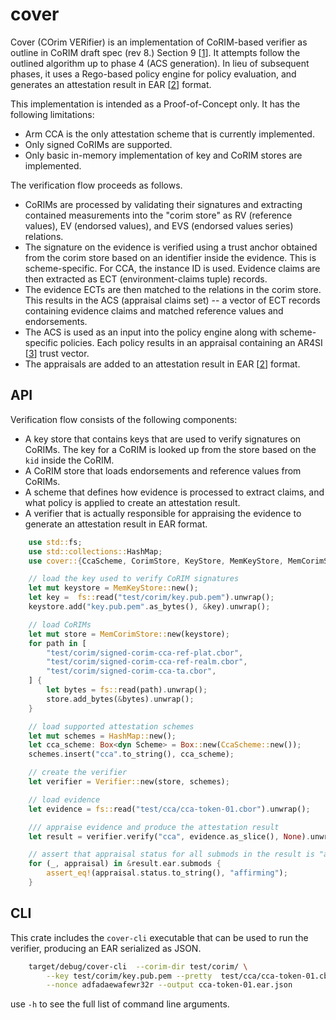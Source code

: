 # cover

Cover (COrim VERifier) is an implementation of CoRIM-based verifier as outline in CoRIM draft
spec (rev 8.) Section 9 \[[1]\]. It attempts follow the outlined algorithm up to phase 4 (ACS
generation). In lieu of subsequent phases, it uses a Rego-based policy engine for policy
evaluation, and generates an attestation result in EAR \[[2]\] format.

This implementation is intended as a Proof-of-Concept only. It has the following limitations:
- Arm CCA is the only attestation scheme that is currently implemented.
- Only signed CoRIMs are supported.
- Only basic in-memory implementation of key and CoRIM stores are implemented.

The verification flow proceeds as follows.

- CoRIMs are processed by validating their signatures and extracting contained measurements
  into the "corim store" as RV (reference values), EV (endorsed values), and EVS (endorsed
  values series) relations.
- The signature on the evidence is verified using a trust anchor obtained from the corim store
  based on an identifier inside the evidence. This is scheme-specific. For CCA, the instance ID
  is used. Evidence claims are then extracted as ECT (environment-claims tuple) records.
- The evidence ECTs are then matched to the relations in the corim store. This results in the
  ACS (appraisal claims set) -- a vector of ECT records containing evidence claims and matched
  reference values and endorsements.
- The ACS is used as an input into the policy engine along with scheme-specific policies. Each
  policy results in an appraisal containing an AR4SI \[[3]\] trust vector.
- The appraisals are added to an attestation result in EAR \[[2]\] format.

[1]: https://www.ietf.org/archive/id/draft-ietf-rats-corim-08.html#name-example-verifier-algorithm
[2]: https://www.ietf.org/archive/id/draft-fv-rats-ear-05.html
[3]: https://www.ietf.org/archive/id/draft-ietf-rats-ar4si-09.html


## API

Verification flow consists of the following components:
- A key store that contains keys that are used to verify signatures on CoRIMs. The key for a
  CoRIM is looked up from the store based on the `kid` inside the CoRIM.
- A CoRIM store that loads endorsements and reference values from CoRIMs.
- A scheme that defines how evidence is processed to extract claims, and what policy is applied
  to create an attestation result.
- A verifier that is actually responsible for appraising the evidence to generate an attestation
  result in EAR format.

```rust
    use std::fs;
    use std::collections::HashMap;
    use cover::{CcaScheme, CorimStore, KeyStore, MemKeyStore, MemCorimStore, Scheme, Verifier};

    // load the key used to verify CoRIM signatures
    let mut keystore = MemKeyStore::new();
    let key =  fs::read("test/corim/key.pub.pem").unwrap();
    keystore.add("key.pub.pem".as_bytes(), &key).unwrap();

    // load CoRIMs
    let mut store = MemCorimStore::new(keystore);
    for path in [
        "test/corim/signed-corim-cca-ref-plat.cbor",
        "test/corim/signed-corim-cca-ref-realm.cbor",
        "test/corim/signed-corim-cca-ta.cbor",
    ] {
        let bytes = fs::read(path).unwrap();
        store.add_bytes(&bytes).unwrap();
    }

    // load supported attestation schemes
    let mut schemes = HashMap::new();
    let cca_scheme: Box<dyn Scheme> = Box::new(CcaScheme::new());
    schemes.insert("cca".to_string(), cca_scheme);

    // create the verifier
    let verifier = Verifier::new(store, schemes);

    // load evidence
    let evidence = fs::read("test/cca/cca-token-01.cbor").unwrap();

    /// appraise evidence and produce the attestation result
    let result = verifier.verify("cca", evidence.as_slice(), None).unwrap();

    // assert that appraisal status for all submods in the result is "affirming".
    for (_, appraisal) in &result.ear.submods {
        assert_eq!(appraisal.status.to_string(), "affirming");
    }

```

## CLI

 This crate includes the `cover-cli` executable that can be used to run the verifier,
 producing an EAR serialized as JSON.

```bash
    target/debug/cover-cli  --corim-dir test/corim/ \
        --key test/corim/key.pub.pem --pretty  test/cca/cca-token-01.cbor \
        --nonce adfadaewafewr32r --output cca-token-01.ear.json
```

use `-h` to see the full list of command line arguments.

